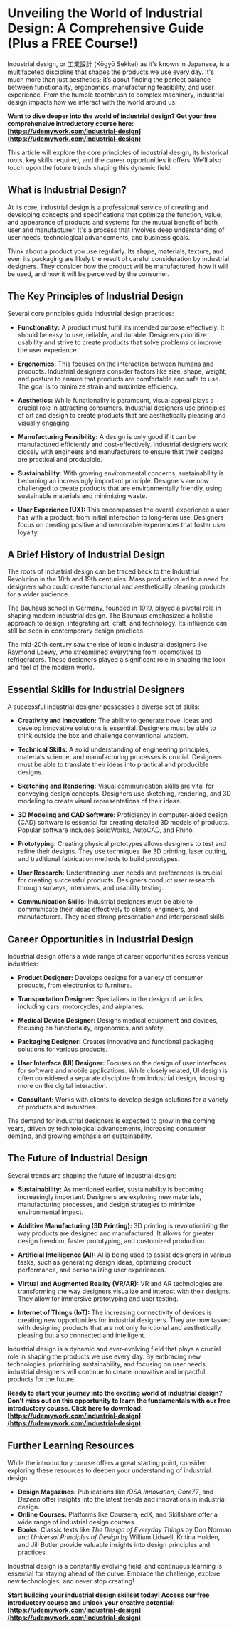 # Unveiling the World of Industrial Design: A Comprehensive Guide (Plus a FREE Course!)

Industrial design, or 工業設計 (Kōgyō Sekkei) as it's known in Japanese, is a multifaceted discipline that shapes the products we use every day. It's much more than just aesthetics; it’s about finding the perfect balance between functionality, ergonomics, manufacturing feasibility, and user experience. From the humble toothbrush to complex machinery, industrial design impacts how we interact with the world around us.

**Want to dive deeper into the world of industrial design? Get your free comprehensive introductory course here: [https://udemywork.com/industrial-design](https://udemywork.com/industrial-design)**

This article will explore the core principles of industrial design, its historical roots, key skills required, and the career opportunities it offers. We’ll also touch upon the future trends shaping this dynamic field.

## What is Industrial Design?

At its core, industrial design is a professional service of creating and developing concepts and specifications that optimize the function, value, and appearance of products and systems for the mutual benefit of both user and manufacturer. It's a process that involves deep understanding of user needs, technological advancements, and business goals.

Think about a product you use regularly. Its shape, materials, texture, and even its packaging are likely the result of careful consideration by industrial designers. They consider how the product will be manufactured, how it will be used, and how it will be perceived by the consumer.

## The Key Principles of Industrial Design

Several core principles guide industrial design practices:

*   **Functionality:** A product must fulfill its intended purpose effectively. It should be easy to use, reliable, and durable. Designers prioritize usability and strive to create products that solve problems or improve the user experience.

*   **Ergonomics:** This focuses on the interaction between humans and products. Industrial designers consider factors like size, shape, weight, and posture to ensure that products are comfortable and safe to use. The goal is to minimize strain and maximize efficiency.

*   **Aesthetics:** While functionality is paramount, visual appeal plays a crucial role in attracting consumers. Industrial designers use principles of art and design to create products that are aesthetically pleasing and visually engaging.

*   **Manufacturing Feasibility:** A design is only good if it can be manufactured efficiently and cost-effectively. Industrial designers work closely with engineers and manufacturers to ensure that their designs are practical and producible.

*   **Sustainability:** With growing environmental concerns, sustainability is becoming an increasingly important principle. Designers are now challenged to create products that are environmentally friendly, using sustainable materials and minimizing waste.

*   **User Experience (UX):** This encompasses the overall experience a user has with a product, from initial interaction to long-term use. Designers focus on creating positive and memorable experiences that foster user loyalty.

## A Brief History of Industrial Design

The roots of industrial design can be traced back to the Industrial Revolution in the 18th and 19th centuries. Mass production led to a need for designers who could create functional and aesthetically pleasing products for a wider audience.

The Bauhaus school in Germany, founded in 1919, played a pivotal role in shaping modern industrial design. The Bauhaus emphasized a holistic approach to design, integrating art, craft, and technology. Its influence can still be seen in contemporary design practices.

The mid-20th century saw the rise of iconic industrial designers like Raymond Loewy, who streamlined everything from locomotives to refrigerators. These designers played a significant role in shaping the look and feel of the modern world.

## Essential Skills for Industrial Designers

A successful industrial designer possesses a diverse set of skills:

*   **Creativity and Innovation:** The ability to generate novel ideas and develop innovative solutions is essential. Designers must be able to think outside the box and challenge conventional wisdom.

*   **Technical Skills:** A solid understanding of engineering principles, materials science, and manufacturing processes is crucial. Designers must be able to translate their ideas into practical and producible designs.

*   **Sketching and Rendering:** Visual communication skills are vital for conveying design concepts. Designers use sketching, rendering, and 3D modeling to create visual representations of their ideas.

*   **3D Modeling and CAD Software:** Proficiency in computer-aided design (CAD) software is essential for creating detailed 3D models of products. Popular software includes SolidWorks, AutoCAD, and Rhino.

*   **Prototyping:** Creating physical prototypes allows designers to test and refine their designs. They use techniques like 3D printing, laser cutting, and traditional fabrication methods to build prototypes.

*   **User Research:** Understanding user needs and preferences is crucial for creating successful products. Designers conduct user research through surveys, interviews, and usability testing.

*   **Communication Skills:** Industrial designers must be able to communicate their ideas effectively to clients, engineers, and manufacturers. They need strong presentation and interpersonal skills.

## Career Opportunities in Industrial Design

Industrial design offers a wide range of career opportunities across various industries:

*   **Product Designer:** Develops designs for a variety of consumer products, from electronics to furniture.

*   **Transportation Designer:** Specializes in the design of vehicles, including cars, motorcycles, and airplanes.

*   **Medical Device Designer:** Designs medical equipment and devices, focusing on functionality, ergonomics, and safety.

*   **Packaging Designer:** Creates innovative and functional packaging solutions for various products.

*   **User Interface (UI) Designer:** Focuses on the design of user interfaces for software and mobile applications. While closely related, UI design is often considered a separate discipline from industrial design, focusing more on the digital interaction.

*   **Consultant:** Works with clients to develop design solutions for a variety of products and industries.

The demand for industrial designers is expected to grow in the coming years, driven by technological advancements, increasing consumer demand, and growing emphasis on sustainability.

## The Future of Industrial Design

Several trends are shaping the future of industrial design:

*   **Sustainability:** As mentioned earlier, sustainability is becoming increasingly important. Designers are exploring new materials, manufacturing processes, and design strategies to minimize environmental impact.

*   **Additive Manufacturing (3D Printing):** 3D printing is revolutionizing the way products are designed and manufactured. It allows for greater design freedom, faster prototyping, and customized production.

*   **Artificial Intelligence (AI):** AI is being used to assist designers in various tasks, such as generating design ideas, optimizing product performance, and personalizing user experiences.

*   **Virtual and Augmented Reality (VR/AR):** VR and AR technologies are transforming the way designers visualize and interact with their designs. They allow for immersive prototyping and user testing.

*   **Internet of Things (IoT):** The increasing connectivity of devices is creating new opportunities for industrial designers. They are now tasked with designing products that are not only functional and aesthetically pleasing but also connected and intelligent.

Industrial design is a dynamic and ever-evolving field that plays a crucial role in shaping the products we use every day. By embracing new technologies, prioritizing sustainability, and focusing on user needs, industrial designers will continue to create innovative and impactful products for the future.

**Ready to start your journey into the exciting world of industrial design? Don't miss out on this opportunity to learn the fundamentals with our free introductory course. Click here to download: [https://udemywork.com/industrial-design](https://udemywork.com/industrial-design)**

## Further Learning Resources

While the introductory course offers a great starting point, consider exploring these resources to deepen your understanding of industrial design:

*   **Design Magazines:** Publications like *IDSA Innovation*, *Core77*, and *Dezeen* offer insights into the latest trends and innovations in industrial design.
*   **Online Courses:** Platforms like Coursera, edX, and Skillshare offer a wide range of industrial design courses.
*   **Books:** Classic texts like *The Design of Everyday Things* by Don Norman and *Universal Principles of Design* by William Lidwell, Kritina Holden, and Jill Butler provide valuable insights into design principles and practices.

Industrial design is a constantly evolving field, and continuous learning is essential for staying ahead of the curve. Embrace the challenge, explore new technologies, and never stop creating!

**Start building your industrial design skillset today! Access our free introductory course and unlock your creative potential: [https://udemywork.com/industrial-design](https://udemywork.com/industrial-design)**
